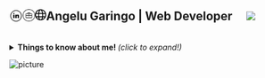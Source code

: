 ## Angelu Garingo | Web Developer <a href="https://www.linkedin.com/in/algaringo/"><img align="left" alt="Linkedin" width="24px" src="https://raw.githubusercontent.com/algaringo/algaringo/master/icon/linkedin.png" /></a><a href="https://drive.google.com/file/d/1HkJ-CCulden70UweAaMykBrzPTN6_WOD/view"><img align="left" alt="Leetcode" width="22px" src="https://raw.githubusercontent.com/algaringo/algaringo/master/icon/breifcase.png" /></a><a href="https://algaringo.github.io/"><img align="left" alt=" Codechef" width="20px" src="https://raw.githubusercontent.com/algaringo/algaringo/master/icon/world.png" /></a>  &nbsp; &nbsp;  ![](https://visitor-badge.glitch.me/badge?page_id=algaringo.algaringo)

<br />


<details>
  <summary> <b> Things to know about me! </b> <i>(click to expand!)</i> </summary>
  
  <br>
  
  [![Top Langs](https://github-readme-stats.vercel.app/api/top-langs/?username=algaringo&layout=compact)](https://github.com/anuraghazra/github-readme-stats)

---

### - I'm currently...

- Improving my React Native skills.
- Learning to develop Mobile-first web-apps.
- Learning React with Redux.
- Improving my skills on database management.

---

</details>

![picture](https://raw.githubusercontent.com/saadeghi/saadeghi/master/dino.gif)


